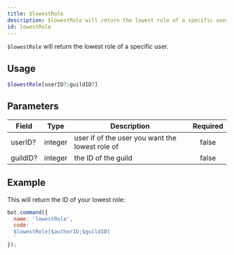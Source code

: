 ```yaml
---
title: $lowestRole 
description: $lowestRole will return the lowest role of a specific user.
id: lowestRole
---
```


`$lowestRole` will return the lowest role of a specific user.

## Usage

```php
$lowestRole[userID?;guildID?]
```

## Parameters 


| Field    | Type    | Description                                     | Required |
| -------- | ------- | ----------------------------------------------- |:--------:|
| userID?  | integer | user if of the user you want the lowest role of |    false    |
| guildID? | integer | the ID of the guild                             |    false    |


## Example

This will return the ID of your lowest role:

```javascript
bot.command({
  name: 'lowestRole',
  code: `
  $lowestRole[$authorID;$guildID]
  `
});
```
